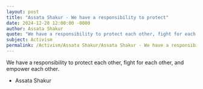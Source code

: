 ```yaml
---
layout: post
title: "Assata Shakur - We have a responsibility to protect"
date: 2024-12-28 12:00:00 -0000
author: Assata Shakur
quote: "We have a responsibility to protect each other, fight for each other, and empower each other."
subject: Activism
permalink: /Activism/Assata Shakur/Assata Shakur - We have a responsibility to protect
---
```


We have a responsibility to protect each other, fight for each other, and empower each other.

- Assata Shakur
